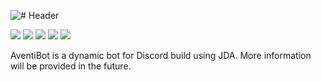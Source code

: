 ![# Header](http://i.imgur.com/cEilUOK.png)

[![](https://img.shields.io/github/actions/workflow/status/dscalzi/AventiBot/gradle.yml?branch=master)](https://github.com/dscalzi/AventiBot/actions) [![](https://img.shields.io/github/license/dscalzi/AventiBot.svg)](https://github.com/dscalzi/AventiBot/blob/master/LICENSE.txt) ![](https://img.shields.io/badge/JDA-5.0.0--beta.18-9158BC.svg) ![](https://img.shields.io/badge/lavaplayer-2.0.3-9158BC.svg) [![](https://discordapp.com/api/guilds/211524927831015424/widget.png)](https://discordapp.com/invite/Fcrh6PT)

AventiBot is a dynamic bot for Discord build using JDA. More information will be provided in the future.